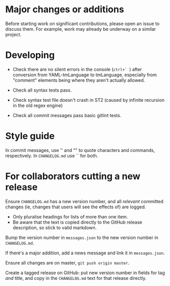 Major changes or additions
==========================

Before starting work on significant contributions, please open an issue to discuss them. For example, work may already be underway on a similar project.

Developing
==========

- Check there are no silent errors in the console (``ctrl+` ``) after conversion from YAML-tmLanguage to tmLanguage, especially from "comment" elements being where they aren't actually allowed.

- Check all syntax tests pass.

- Check syntax test file doesn't crash in ST2 (caused by infinite recursion in the old regex engine)

- Check all commit messages pass basic gitlint tests.

Style guide
===========

In commit messages, use '' and "" to quote characters and commands, respectively. In `CHANGELOG.md` use \`\` for both.

For collaborators cutting a new release
=======================================

Ensure `CHANGELOG.md` has a new version number, and all *relevant* committed changes (ie, changes that users will see the effects of) are logged.
- Only pluralise headings for lists of more than one item.
- Be aware that the text is copied directly to the GitHub release description, so stick to valid markdown.

Bump the version number in `messages.json` to the new version number in `CHANGELOG.md`.

If there's a major addition, add a news message and link it in `messages.json`.

Ensure all changes are on master, `git push origin master`.

Create a tagged release on GitHub: put new version number in fields for tag *and* title, and copy in the `CHANGELOG.md` text for that release directly.

